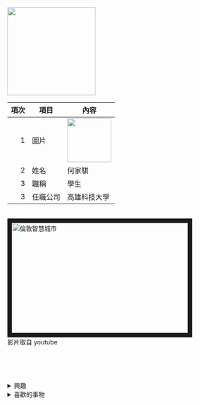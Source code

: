 <img src="qrcode.png" width="200" height="200">

| 項次 | 項目 | 內容 |
|----:|------|------|
|1 | 圖片 | <img src="images.png" width="100" Height="100" />|
|2 | 姓名 | 何家騏 |
|3 | 職稱 | 學生 |
|3 | 任職公司 | 高雄科技大學 |


<a href="https://www.youtube.com/watch?v=wWEqxLLTEYk" target="_blank"></a><br>
<a href="http://www.youtube.com/watch?feature=player_embedded&v=wWEqxLLTEYk" target="_blank"><img src="http://img.youtube.com/vi/wWEqxLLTEYk/0.jpg" 
alt="倫敦智慧城市" width="400" height="250" border="10" /></a>
<br>影片取自 youtube

<br><br><br>

<details>
音樂、閱讀
<summary>
 興趣
</summary>
</details>

<details>
足球比賽、搖滾樂、旅遊
<summary>
  喜歡的事物
</summary>
</details>

